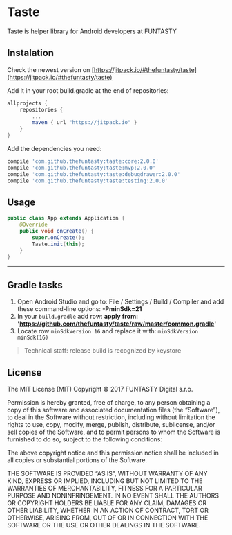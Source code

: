 # Taste #

Taste is helper library for Android developers at FUNTASTY


## Instalation

Check the newest version on [https://jitpack.io/#thefuntasty/taste](https://jitpack.io/#thefuntasty/taste)

Add it in your root build.gradle at the end of repositories:

```groovy
allprojects {
    repositories {
        ...
        maven { url "https://jitpack.io" }
    }
}
```

Add the dependencies you need:

```groovy
compile 'com.github.thefuntasty:taste:core:2.0.0'
compile 'com.github.thefuntasty:taste:mvp:2.0.0'
compile 'com.github.thefuntasty:taste:debugdrawer:2.0.0'
compile 'com.github.thefuntasty:taste:testing:2.0.0'
```

## Usage

```java
public class App extends Application {
    @Override
    public void onCreate() {
        super.onCreate();
        Taste.init(this);
    }
}
```

***

## Gradle tasks

1. Open Android Studio and go to: File / Settings / Build / Compiler and add these command-line options: **-PminSdk=21**
2. In your `build.gradle` add row: **apply from: 'https://github.com/thefuntasty/taste/raw/master/common.gradle'**
3. Locate row `minSdkVersion 16` and replace it with: `minSdkVersion minSdk(16)`

> Technical staff: release build is recognized by keystore

## License

The MIT License (MIT)
Copyright © 2017 FUNTASTY Digital s.r.o.

Permission is hereby granted, free of charge, to any person obtaining a copy of this software and associated documentation files (the “Software”), to deal in the Software without restriction, including without limitation the rights to use, copy, modify, merge, publish, distribute, sublicense, and/or sell copies of the Software, and to permit persons to whom the Software is furnished to do so, subject to the following conditions:

The above copyright notice and this permission notice shall be included in all copies or substantial portions of the Software.

THE SOFTWARE IS PROVIDED “AS IS”, WITHOUT WARRANTY OF ANY KIND, EXPRESS OR IMPLIED, INCLUDING BUT NOT LIMITED TO THE WARRANTIES OF MERCHANTABILITY, FITNESS FOR A PARTICULAR PURPOSE AND NONINFRINGEMENT. IN NO EVENT SHALL THE AUTHORS OR COPYRIGHT HOLDERS BE LIABLE FOR ANY CLAIM, DAMAGES OR OTHER LIABILITY, WHETHER IN AN ACTION OF CONTRACT, TORT OR OTHERWISE, ARISING FROM, OUT OF OR IN CONNECTION WITH THE SOFTWARE OR THE USE OR OTHER DEALINGS IN THE SOFTWARE.
